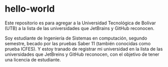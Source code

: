# hello-world
Este repositorio es para agregar a la Universidad Tecnológica de Bolívar (UTB) a la lista de las universidades que JetBrains y GitHub reconocen.

Soy estudiante de Ingeniería de Sistemas en computación, segundo semestre, becado por las pruebas Saber 11 (también conocidas como prueba ICFES). Y estoy tranado de registrar mi universidad en la lista de las universidades que JetBreins y GitHub reconocen, con el objetivo de tener una licencia de estudiante.
